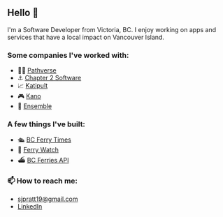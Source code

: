 ## Hello 👋

I'm a Software Developer from Victoria, BC. I enjoy working on apps and services that have a local impact on Vancouver Island.

### Some companies I've worked with:

- 🧑‍🔬 [Pathverse](https://www.pathverse.ca/)
- ⚓️ [Chapter 2 Software](https://www.chapter2software.com/)
- 📈 [Katipult](https://www.katipult.com/)
- 🎮 [Kano](https://www.kanoapps.com/)
- 🧩 [Ensemble](https://www.ensemble.com/)

### A few things I've built:

- 🛳️ [BC Ferry Times](https://apps.apple.com/ca/app/id1615899209)
- 📍 [Ferry Watch](https://apps.apple.com/ca/app/ferry-watch/id6446906912)
- ⛴️ [BC Ferries API](https://bcferriesapi.ca)

### 📫 How to reach me: 
- sjpratt19@gmail.com
- [LinkedIn](https://www.linkedin.com/in/sam-pratt-7045401b6/)
